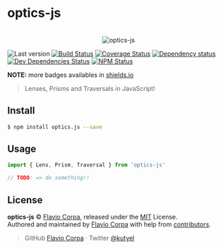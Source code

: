 # optics-js

<p align="center">
  <br>
  <img src="https://hackage.haskell.org/package/optics-0.3/docs/diagrams/optics.png" alt="optics-js">
  <br>
</p>

![Last version](https://img.shields.io/github/tag/kutyel/optics-js.svg?style=flat-square)
[![Build Status](https://img.shields.io/travis/com/kutyel/optics-js/master.svg?style=flat-square)](https://travis-ci.com/kutyel/optics-js)
[![Coverage Status](https://img.shields.io/coveralls/kutyel/optics-js.svg?style=flat-square)](https://coveralls.io/github/kutyel/optics-js)
[![Dependency status](https://img.shields.io/david/kutyel/optics-js.svg?style=flat-square)](https://david-dm.org/kutyel/optics-js)
[![Dev Dependencies Status](https://img.shields.io/david/dev/kutyel/optics-js.svg?style=flat-square)](https://david-dm.org/kutyel/optics-js#info=devDependencies)
[![NPM Status](https://img.shields.io/npm/dm/optics-js.svg?style=flat-square)](https://www.npmjs.org/package/optics-js)

**NOTE:** more badges availables in [shields.io](https://shields.io/)

> Lenses, Prisms and Traversals in JavaScript!

## Install

```bash
$ npm install optics.js --save
```

## Usage

```js
import { Lens, Prism, Traversal } from 'optics-js'

// TODO: => do something!!
```

## License

**optics-js** © [Flavio Corpa](https://www.47deg.com/assets/pdf/mu-haskell-hs-2020.pdf), released under the [MIT](https://github.com/kutyel/optics-js/blob/master/LICENSE.md) License.<br>
Authored and maintained by [Flavio Corpa](https://www.47deg.com/assets/pdf/mu-haskell-hs-2020.pdf) with help from [contributors](https://github.com/kutyel/optics-js/contributors).

> GitHub [Flavio Corpa](https://github.com/kutyel) · Twitter [@kutyel](https://twitter.com/kutyel)
